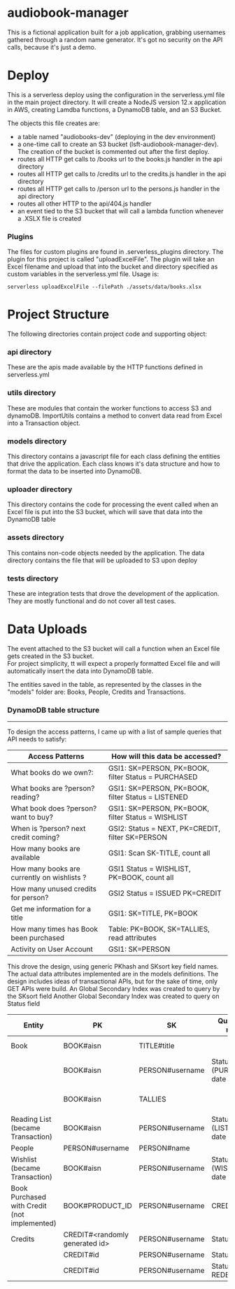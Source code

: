 # audiobook-manager

This is a fictional application built for a job application, grabbing usernames gathered through a random name generator.
It's got no security on the API calls, because it's just a demo.

# Deploy 

This is a serverless deploy using the configuration in the serverless.yml file in the main project directory.
It will create a NodeJS version 12.x application in AWS, creating Lamdba functions, a DynamoDB table, and an S3 Bucket.

The objects this file creates are:

- a table named "audiobooks-dev" (deploying in the dev environment) 
- a one-time call to create an S3 bucket (lsft-audiobook-manager-dev).  The creation of the bucket is commented out after the first deploy. 
- routes all HTTP get calls to /books url to the books.js handler in the api directory 
- routes all HTTP get calls to /credits url to the credits.js handler in the api directory 
- routes all HTTP get calls to /person url to the persons.js handler in the api directory 
- routes all other HTTP to the api/404.js handler 
- an event tied to the S3 bucket that will call a lambda function whenever a .XSLX file is created

### Plugins
The files for custom plugins are found in .serverless_plugins directory.
The plugin for this project is called "uploadExcelFile".
The plugin will take an Excel filename and upload that into the bucket and directory specified as custom variables in the serverless.yml file.
Usage is: 

    serverless uploadExcelFile --filePath ./assets/data/books.xlsx


# Project Structure

The following directories contain project code and supporting object:

### api directory
These are the apis made available by the HTTP functions defined in serverless.yml

### utils directory
These are modules that contain the worker functions to access S3 and dynamoDB.
ImportUtils contains a method to convert data read from Excel into a Transaction object.

### models directory
This directory contains a javascript file for each class defining the entities that drive the application.
Each class knows it's data structure and how to format the data to be inserted into DynamoDB.

### uploader directory
This directory contains the code for processing the event called when an Excel file is put into the S3 bucket, which will save that data into the DynamoDB table

### assets directory
This contains non-code objects needed by the application.
The data directory contains the file that will be uploaded to S3 upon deploy

### tests directory
These are integration tests that drove the development of the application.  They are mostly functional and do not cover all test cases.

# Data Uploads 

The event attached to the S3 bucket will call a function when an Excel file gets created in the S3 bucket.  
For project simplicity, tt will expect a properly formatted Excel file and will automatically insert the data into DynamoDB table.

The entities saved in the table, as represented by the classes in the "models" folder are: Books, People, Credits and Transactions.


### DynamoDB table structure
---------- 
To design the access patterns, I came up with a list of sample queries that API needs to satisfy:

| Access Patterns |  How will this data be accessed? |
| --------- | ---------- |
| What books do we own?: | GSI1: SK=PERSON, PK=BOOK, filter Status = PURCHASED | 
| What books are ?person? reading? | GSI1: SK=PERSON, PK=BOOK, filter Status = LISTENED | 
| What book does ?person? want to buy? | GSI1: SK=PERSON, PK=BOOK, filter Status = WISHLIST | 
| When is ?person? next credit coming? | GSI2: Status = NEXT, PK=CREDIT, filter SK=PERSON
| How many books are available | GSI1: Scan SK-TITLE, count all  | 
| How many books are currently on wishlists ? | GSI1 Status = WISHLIST, PK=BOOK, count all | 
| How many unused credits for person? | GSI2 Status = ISSUED PK=CREDIT | 
| Get me information for a title | GSI1: SK=TITLE, PK=BOOK | 
| How many times has Book been purchased | Table: PK=BOOK, SK=TALLIES, read attributes  | 
| Activity on User Account   |GSI1: SK=PERSON | 


This drove the design, using generic PKhash and SKsort key field names.  The actual data attributes implemented are in the models definitions.  The design includes ideas of transactional APIs, but for the sake of time, only GET APIs were build.
An Global Secondary Index was created to query by the SKsort field
Another Global Secondary Index was created to query on Status field


|Entity | PK   |  SK  | Query fields needed | Other attributes |
| --------- | ---------- | ------------ | ---------- | ---------- | 
| Book   |    BOOK#aisn   |    TITLE#title  |   | Attributes: Author, ASN, Description, etc |
| |  BOOK#aisn |  PERSON#username | Status (PURCHASED), date | Attributes: title, author, username,  name, status, date_recorded |
| |  BOOK#aisn |   TALLIES  |   | Attributes:  num purchased, num listened, num wishlist updated when transaction is inserted |
| Reading List (became Transaction)  |  BOOK#aisn |   PERSON#username | Status (LISTENED),  date  | Attributes:  title, author, status, percent_complete, date_recorded |
| People |  PERSON#username |   PERSON#name |  | Attributes: name, email, phoneNumber |
| Wishlist (became Transaction) | BOOK#aisn |  PERSON#username | Status (WISHLIST), date  | Attributes:  title, author, username, status, date_recorded   |
| Book Purchased with Credit (not implemented) |BOOK#PRODUCT_ID | PERSON#username  |  CREDIT#creditId | dateCreditUsed, date used |
| Credits |  CREDIT#\<randomly generated id\> |  PERSON#username | Status(ISSUED) | Attributes:   dateIssued |
| | CREDIT#id  | PERSON#username | Status( NEXT) | DateToBeIssued |  |
| | CREDIT#id  | PERSON#username | Status( REDEEMED ) | #DateRedeemed#BOOK#PRODUCT_ID (not yet added) | Attributes:  dateIssued, dateUsed, title, author, number (not yet added to table) |



